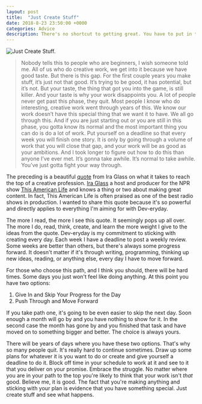 ```yaml
---
layout: post
title:  "Just Create Stuff"
date: 2018-8-23 23:50:00 +0000
categories: Advice
description: There's no shortcut to getting great. You have to put in the time creating.
---
```


![Just Create Stuff.](https://farm2.staticflickr.com/1853/43512799854_f7e7f4f31a.jpg)

> Nobody tells this to people who are beginners, I wish someone told me. All of us who do creative work, we get into it because we have good taste. But there is this gap. For the first couple years you make stuff, it’s just not that good. It’s trying to be good, it has potential, but it’s not. But your taste, the thing that got you into the game, is still killer. And your taste is why your work disappoints you. A lot of people never get past this phase, they quit. Most people I know who do interesting, creative work went through years of this. We know our work doesn’t have this special thing that we want it to have. We all go through this. And if you are just starting out or you are still in this phase, you gotta know its normal and the most important thing you can do is do a lot of work. Put yourself on a deadline so that every week you will finish one story. It is only by going through a volume of work that you will close that gap, and your work will be as good as your ambitions. And I took longer to figure out how to do this than anyone I’ve ever met. It’s gonna take awhile. It’s normal to take awhile. You’ve just gotta fight your way through.

The preceding is a beautiful [quote][igq] from Ira Glass on what it takes to reach the top of a creative profession. [Ira Glass][ig] a host and producer for the NPR show [This American Life][tal] and knows a thing or two about making great content. In fact, This American Life is often praised as one of the best radio shows in production. I wanted to share this quote because it's so powerful and directly applies to everything I'm aiming for with Dev-eryday.

The more I read, the more I see this quote. It seemingly pops up all over. The more I do, read, think, create, and learn the more weight I give to the ideas from the quote. Dev-eryday is my commitment to sticking with creating every day. Each week I have a deadline to post a weekly review. Some weeks are better than others, but there's always some progress forward. It doesn't matter if it's through writing, programming, thinking up new ideas, reading, or anything else, every day I have to move forward.

For those who choose this path, and I think you should, there will be hard times. Some days you just won't feel like doing anything. At this point you have two options:

1. Give In and Skip Your Progress for the Day
2. Push Through and Move Forward

If you take path one, it's going to be even easier to skip the next day. Soon enough a month will go by and you have nothing to show for it. In the second case the month has gone by and you finished that task and have moved on to something bigger and better. The choice is always yours. 

There will be years of days where you have these two options. That's why so many people quit. It's really hard to continue sometimes. Draw up some plans for whatever it is you want to do or create and give yourself a deadline to do it. Block off time in your schedule to work at it and see to it that you deliver on your promise. Embrace the struggle. No matter where you are in your path to the top you're likely to think that your work isn't *that* good. Believe me, it is good. The fact that you're making anything and sticking with your plan is evidence that you have something special. Just create stuff and see what happens. 


[ig]: https://en.wikipedia.org/wiki/Ira_Glass
[igq]: https://www.goodreads.com/quotes/309485-nobody-tells-this-to-people-who-are-beginners-i-wish
[tal]: https://www.thisamericanlife.org/
